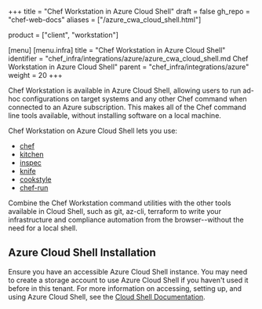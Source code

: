 +++
title = "Chef Workstation in Azure Cloud Shell"
draft = false
gh_repo = "chef-web-docs"
aliases = ["/azure_cwa_cloud_shell.html"]

product = ["client", "workstation"]

[menu]
  [menu.infra]
    title = "Chef Workstation in Azure Cloud Shell"
    identifier = "chef_infra/integrations/azure/azure_cwa_cloud_shell.md Chef Workstation in Azure Cloud Shell"
    parent = "chef_infra/integrations/azure"
    weight = 20
+++

Chef Workstation is available in Azure Cloud Shell, allowing users to
run ad-hoc configurations on target systems and any other Chef command
when connected to an Azure subscription. This makes all of the Chef
command line tools available, without installing software on a local
machine.

Chef Workstation on Azure Cloud Shell lets you use:

- [chef](/ctl_chef/)
- [kitchen](/workstation/ctl_kitchen/)
- [inspec](/inspec/cli/)
- [knife](/workstation/knife/)
- [cookstyle](/workstation/cookstyle/)
- [chef-run](/workstation/chef_run/)

Combine the Chef Workstation command utilities with the other tools
available in Cloud Shell, such as git, az-cli, terraform to write your
infrastructure and compliance automation from the browser--without the
need for a local shell.

## Azure Cloud Shell Installation

Ensure you have an accessible Azure Cloud Shell instance. You may need
to create a storage account to use Azure Cloud Shell if you haven't used
it before in this tenant. For more information on accessing, setting up,
and using Azure Cloud Shell, see the [Cloud Shell
Documentation](https://docs.microsoft.com/azure/cloud-shell/quickstart).
